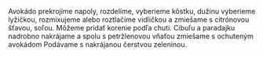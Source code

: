Avokádo prekrojíme napoly, rozdelíme, vyberieme kôstku, dužinu vyberieme lyžičkou, rozmixujeme alebo roztlačíme vidličkou a zmiešame s citrónovou šťavou, soľou. Môžeme pridať korenie podľa chuti.
Cibuľu a paradajku nadrobno nakrájame a spolu s petržlenovou vňaťou zmiešame s ochuteným avokádom
Podávame s nakrájanou čerstvou zeleninou.
